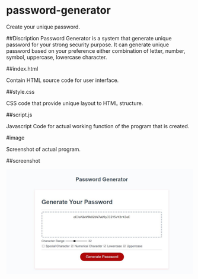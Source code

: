 # password-generator
Create your unique password.

##Discription
Password Generator is a system that generate unique password for your strong security purpose.
It can generate unique password based on your preference either combination of letter, number, symbol, uppercase, lowercase character.

##index.html

Contain HTML source code for user interface.

##style.css

CSS code that provide unique layout to HTML structure.

##script.js

Javascript Code for actual working function of the program that is created.

#image

Screenshot of actual program.

##screenshot

![](image/screenshot.jpg)




